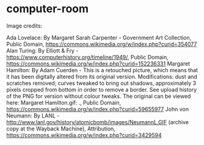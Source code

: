 # computer-room

Image credits:

Ada Lovelace: By Margaret Sarah Carpenter - Government Art Collection, Public Domain, https://commons.wikimedia.org/w/index.php?curid=354077
Alan Turing: By Elliott & Fry - https://www.computerhistory.org/timeline/1949/, Public Domain, https://commons.wikimedia.org/w/index.php?curid=152236331
Margaret Hamilton: By Adam Cuerden - This is a retouched picture, which means that it has been digitally altered from its original version. Modifications: dust and scratches removed; curves tweaked to bring out shadows, approximately 3 pixels cropped from bottom in order to remove a border. See upload history of the PNG for version without colour tweaks. The original can be viewed here: Margaret Hamilton.gif: ., Public Domain, https://commons.wikimedia.org/w/index.php?curid=59655977
John von Neumann: By LANL - http://www.lanl.gov/history/atomicbomb/images/NeumannL.GIF (archive copy at the Wayback Machine), Attribution, https://commons.wikimedia.org/w/index.php?curid=3429594

